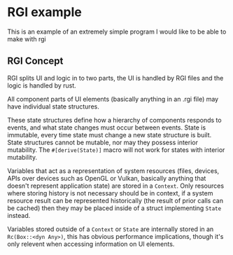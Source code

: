 # RGI example
This is an example of an extremely simple program I would like to be able to make with rgi

## RGI Concept
RGI splits UI and logic in to two parts, the UI is handled by RGI files and the logic is handled by rust.

All component parts of UI elements (basically anything in an .rgi file) may have individual state structures.

These state structures define how a hierarchy of components responds to events, and what state changes must 
occur between events. State is immutable, every time state must change a new state structure is built.
State structures cannot be mutable, nor may they possess interior mutability.
The `#[derive(State)]` macro will not work for states with interior mutability.

Variables that act as a representation of system resources (files, devices, APIs over devices such as OpenGL or Vulkan, basically anything that doesn't represent application state) are stored in a `Context`. Only resources where storing history is not necessary should be in context, if a system resource result can be represented historically (the result of prior calls can be cached) then they may be placed inside of a struct implementing `State` instead.

Variables stored outside of a `Context` or `State` are internally stored in an `Rc(Box::<dyn Any>)`, this has obvious performance implications, though it's only relevent when accessing information on UI elements.
